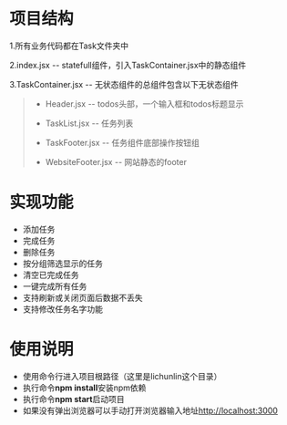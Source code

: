 # 项目结构
1.所有业务代码都在Task文件夹中

2.index.jsx -- statefull组件，引入TaskContainer.jsx中的静态组件

3.TaskContainer.jsx -- 无状态组件的总组件包含以下无状态组件

> * Header.jsx -- todos头部，一个输入框和todos标题显示
>
> * TaskList.jsx -- 任务列表
>
> * TaskFooter.jsx -- 任务组件底部操作按钮组
>
> * WebsiteFooter.jsx -- 网站静态的footer

# 实现功能
* 添加任务
* 完成任务
* 删除任务
* 按分组筛选显示的任务
* 清空已完成任务
* 一键完成所有任务
* 支持刷新或关闭页面后数据不丢失
* 支持修改任务名字功能

# 使用说明
* 使用命令行进入项目根路径（这里是lichunlin这个目录）
* 执行命令**npm install**安装npm依赖
* 执行命令**npm start**启动项目
* 如果没有弹出浏览器可以手动打开浏览器输入地址[http://localhost:3000](http://localhost:3000)